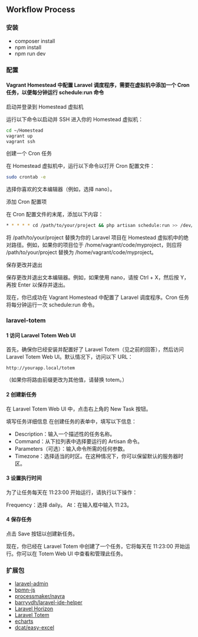 ## Workflow Process

### 安装
 - composer install 
 - npm install 
 - npm run dev

### 配置
#### Vagrant Homestead 中配置 Laravel 调度程序，需要在虚拟机中添加一个 Cron 任务，以便每分钟运行 schedule:run 命令
启动并登录到 Homestead 虚拟机

运行以下命令以启动并 SSH 进入你的 Homestead 虚拟机：

```bash
cd ~/Homestead
vagrant up
vagrant ssh
```

创建一个 Cron 任务

在 Homestead 虚拟机中，运行以下命令以打开 Cron 配置文件：

```bash
sudo crontab -e
```

选择你喜欢的文本编辑器（例如，选择 nano）。

添加 Cron 配置项

在 Cron 配置文件的末尾，添加以下内容：

```bash
* * * * * cd /path/to/your/project && php artisan schedule:run >> /dev/null 2>&1
```
将 /path/to/your/project 替换为你的 Laravel 项目在 Homestead 虚拟机中的绝对路径。例如，如果你的项目位于 /home/vagrant/code/myproject，则应将 /path/to/your/project 替换为 /home/vagrant/code/myproject。

保存更改并退出

保存更改并退出文本编辑器。例如，如果使用 nano，请按 Ctrl + X，然后按 Y，再按 Enter 以保存并退出。

现在，你已成功在 Vagrant Homestead 中配置了 Laravel 调度程序。Cron 任务将每分钟运行一次 schedule:run 命令。

### laravel-totem
#### 1 访问 Laravel Totem Web UI

首先，确保你已经安装并配置好了 Laravel Totem（见之前的回答），然后访问 Laravel Totem Web UI。默认情况下，访问以下 URL：
```
http://yourapp.local/totem
```
（如果你将路由前缀更改为其他值，请替换 totem。）

#### 2 创建新任务

在 Laravel Totem Web UI 中，点击右上角的 New Task 按钮。

填写任务详细信息 在创建任务的表单中，填写以下信息：

- Description：输入一个描述性的任务名称。
- Command：从下拉列表中选择要运行的 Artisan 命令。
- Parameters（可选）：输入命令所需的任何参数。
- Timezone：选择适当的时区。在这种情况下，你可以保留默认的服务器时区。

#### 3 设置执行时间

为了让任务每天在 11:23:00 开始运行，请执行以下操作：

Frequency：选择 daily。
At：在输入框中输入 11:23。
#### 4 保存任务

点击 Save 按钮以创建新任务。

现在，你已经在 Laravel Totem 中创建了一个任务，它将每天在 11:23:00 开始运行。你可以在 Totem Web UI 中查看和管理此任务。

### 扩展包
 - [laravel-admin]()
 - [bpmn-js]()
 - [processmaker/nayra]()
 - [barryvdh/laravel-ide-helper]()
 - [Laravel Horizon](https://learnku.com/docs/laravel/9.x/horizon/12268#591671)
 - [Laravel Totem](https://github.com/codestudiohq/laravel-totem)
 - [echarts](https://echarts.apache.org/zh/index.html)
 - [dcat/easy-excel]()
